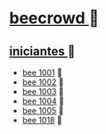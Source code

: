 # <a href="https://www.beecrowd.com.br/"> beecrowd </a> 🐝
## <a href="https://www.beecrowd.com.br/judge/pt/problems/index/1"> iniciantes </a> 🐝
- <a href="https://github.com/leticiagheno/bee-crowd/tree/main/Iniciantes/bee%201001"> bee 1001</a> 🐝 
- <a href="https://github.com/leticiagheno/bee-crowd/tree/main/Iniciantes/bee%201002"> bee 1002</a> 🐝 
- <a href="https://github.com/leticiagheno/bee-crowd/tree/main/Iniciantes/bee%201003"> bee 1003</a> 🐝 
- <a href="https://github.com/leticiagheno/bee-crowd/tree/main/Iniciantes/bee%201004"> bee 1004</a> 🐝 
- <a href="https://github.com/leticiagheno/bee-crowd/tree/main/Iniciantes/bee%201005"> bee 1005</a> 🐝 
- <a href="https://github.com/leticiagheno/bee-crowd/tree/main/Iniciantes/bee%201018"> bee 1018</a> 🐝 
 